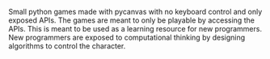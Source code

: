 Small python games made with pycanvas with no keyboard control and only exposed APIs. The games are meant to only be playable
by accessing the APIs. This is meant to be used as a learning resource for new programmers. New programmers are exposed to 
computational thinking by designing algorithms to control the character.
